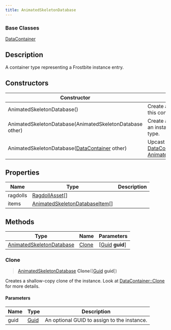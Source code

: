 ```yaml
---
title: AnimatedSkeletonDatabase
---
```

### Base Classes

[DataContainer](/vext/ref/shared/class/datacontainer)

## Description

A container type representing a Frostbite instance entry.

## Constructors

| Constructor                                                                         | Description                                                                                                                             |
| ----------------------------------------------------------------------------------- | --------------------------------------------------------------------------------------------------------------------------------------- |
| AnimatedSkeletonDatabase()                                                          | Create a new instance of this container type.                                                                                           |
| AnimatedSkeletonDatabase(AnimatedSkeletonDatabase other)                            | Create a reference copy of an instance of the same type.                                                                                |
| AnimatedSkeletonDatabase([DataContainer](/vext/ref/shared/class/datacontainer) other) | Upcast an instance of type [DataContainer](/vext/ref/shared/class/datacontainer) to [AnimatedSkeletonDatabase](AnimatedSkeletonDatabase). |

## Properties

| Name     | Type                                                             | Description |
| -------- | ---------------------------------------------------------------- | ----------- |
| ragdolls | [RagdollAsset](RagdollAsset)\[\]                                 |             |
| items    | [AnimatedSkeletonDatabaseItem](AnimatedSkeletonDatabaseItem)\[\] |             |

## Methods

| Type                                                 | Name            | Parameters                                     |
| ---------------------------------------------------- | --------------- | ---------------------------------------------- |
| [AnimatedSkeletonDatabase](AnimatedSkeletonDatabase) | [Clone](#clone) | \[[Guid](/vext/ref/shared/class/guid) **guid**\] |

### Clone

> [AnimatedSkeletonDatabase](AnimatedSkeletonDatabase) **Clone**(\[[Guid](/vext/ref/shared/class/guid) **guid**\])

Creates a shallow-copy clone of the instance. Look at [DataContainer::Clone](/vext/ref/shared/class/datacontainer#clone) for more details.

#### Parameters

| Name | Type         | Description                                 |
| ---- | ------------ | ------------------------------------------- |
| guid | [Guid](Guid) | An optional GUID to assign to the instance. |
